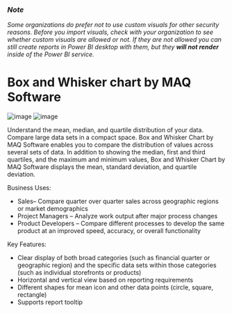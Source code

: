 ### <i>Note</i>
 

 <i> Some organizations do prefer not to use custom visuals for other security reasons. Before you import visuals, check with your organization to see whether custom visuals are allowed or not. If they are not allowed you can still create reports in Power BI desktop with them, but they <b>will not render</b> inside of the Power BI service.</i>

# Box and Whisker chart by MAQ Software
 
  
![image](https://user-images.githubusercontent.com/118057504/218453717-854d0eb3-ac67-4eec-ba84-4c4c6707a7a2.png)
![image](https://user-images.githubusercontent.com/118057504/218453860-1b7e1cc6-0f5d-4717-bafa-6c0be4cdb112.png)



Understand the mean, median, and quartile distribution of your data.
Compare large data sets in a compact space. Box and Whisker Chart by MAQ Software enables you to compare the distribution of values across several sets of data. In addition to showing the median, first and third quartiles, and the maximum and minimum values, Box and Whisker Chart by MAQ Software displays the mean, standard deviation, and quartile deviation.

Business Uses:

- Sales– Compare quarter over quarter sales across geographic regions or market demographics
- Project Managers – Analyze work output after major process changes
- Product Developers – Compare different processes to develop the same product at an improved speed, accuracy, or overall functionality

Key Features:

- Clear display of both broad categories (such as financial quarter or geographic region) and the specific data sets within those categories (such as individual storefronts or products)
- Horizontal and vertical view based on reporting requirements
- Different shapes for mean icon and other data points (circle, square, rectangle)
- Supports report tooltip
